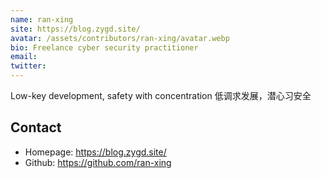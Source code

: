 ```yaml
---
name: ran-xing
site: https://blog.zygd.site/
avatar: /assets/contributors/ran-xing/avatar.webp
bio: Freelance cyber security practitioner
email:
twitter:
---
```


Low-key development, safety with concentration
低调求发展，潜心习安全

## Contact

- Homepage: <https://blog.zygd.site/>
- Github: <https://github.com/ran-xing>
